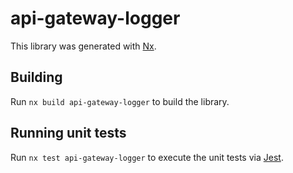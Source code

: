 # api-gateway-logger

This library was generated with [Nx](https://nx.dev).

## Building

Run `nx build api-gateway-logger` to build the library.

## Running unit tests

Run `nx test api-gateway-logger` to execute the unit tests via [Jest](https://jestjs.io).
